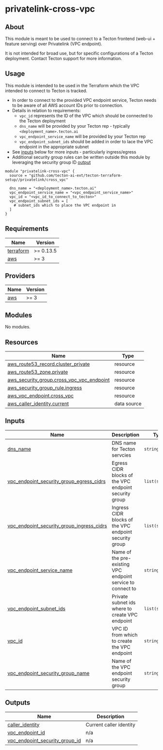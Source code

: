# privatelink-cross-vpc

## About

This module is meant to be used to connect to a Tecton frontend (web-ui + feature serving) over
Privatelink (VPC endpoint).

It is not intended for broad use, but for specific configurations of a Tecton deployment. Contact
Tecton support for more information.

## Usage

This module is intended to be used in the Terraform which the VPC intended to connect to Tecton
is tracked.

* In order to connect to the provided VPC endpoint service, Tecton needs to be aware of all AWS
  account IDs prior to connection.
* Details in relation to requirements:
    * `vpc_id` represents the ID of the VPC which should be connected to the Tecton deployment
    * `dns_name` will be provided by your Tecton rep - typically `<deployment_name>.tecton.ai`
    * `vpc_endpoint_service_name` will be provided by your Tecton rep
    * `vpc_endpoint_subnet_ids` should be added in order to lace the VPC endpoint in the appropriate subnet
* See [inputs](#inputs) below for more inputs - particularly ingress/egress
* Additional security group rules can be written outside this module by leveraging the security
  group ID [output](#outputs)

```hcl
module "privatelink-cross-vpc" {
  source = "github.com/tecton-ai-ext/tecton-terraform-setup//privatelink/cross_vpc"

  dns_name = "<deployment_name>.tecton.ai"
  vpc_endpoint_service_name = "<vpc_endpoint_service_name>"
  vpc_id = "<vpc_id_to_connect_to_tecton>"
  vpc_endpoint_subnet_ids = [
    # subnet_ids which to place the VPC endpoint in
  ]
}
```

<!-- BEGIN_TF_DOCS -->
## Requirements

| Name | Version |
|------|---------|
| <a name="requirement_terraform"></a> [terraform](#requirement\_terraform) | >= 0.13.5 |
| <a name="requirement_aws"></a> [aws](#requirement\_aws) | >= 3 |

## Providers

| Name | Version |
|------|---------|
| <a name="provider_aws"></a> [aws](#provider\_aws) | >= 3 |

## Modules

No modules.

## Resources

| Name | Type |
|------|------|
| [aws_route53_record.cluster_private](https://registry.terraform.io/providers/hashicorp/aws/latest/docs/resources/route53_record) | resource |
| [aws_route53_zone.private](https://registry.terraform.io/providers/hashicorp/aws/latest/docs/resources/route53_zone) | resource |
| [aws_security_group.cross_vpc_vpc_endpoint](https://registry.terraform.io/providers/hashicorp/aws/latest/docs/resources/security_group) | resource |
| [aws_security_group_rule.ingress](https://registry.terraform.io/providers/hashicorp/aws/latest/docs/resources/security_group_rule) | resource |
| [aws_vpc_endpoint.cross_vpc](https://registry.terraform.io/providers/hashicorp/aws/latest/docs/resources/vpc_endpoint) | resource |
| [aws_caller_identity.current](https://registry.terraform.io/providers/hashicorp/aws/latest/docs/data-sources/caller_identity) | data source |

## Inputs

| Name | Description | Type | Default | Required |
|------|-------------|------|---------|:--------:|
| <a name="input_dns_name"></a> [dns\_name](#input\_dns\_name) | DNS name for Tecton servcies | `string` | n/a | yes |
| <a name="input_vpc_endpoint_security_group_egress_cidrs"></a> [vpc\_endpoint\_security\_group\_egress\_cidrs](#input\_vpc\_endpoint\_security\_group\_egress\_cidrs) | Egress CIDR blocks of the VPC endpoint security group | `list(string)` | <pre>[<br>  "0.0.0.0/0"<br>]</pre> | no |
| <a name="input_vpc_endpoint_security_group_ingress_cidrs"></a> [vpc\_endpoint\_security\_group\_ingress\_cidrs](#input\_vpc\_endpoint\_security\_group\_ingress\_cidrs) | Ingress CIDR blocks of the VPC endpoint security group | `list(string)` | <pre>[<br>  "0.0.0.0/0"<br>]</pre> | no |
| <a name="input_vpc_endpoint_service_name"></a> [vpc\_endpoint\_service\_name](#input\_vpc\_endpoint\_service\_name) | Name of the pre-existing VPC endpoint service to connect to | `string` | n/a | yes |
| <a name="input_vpc_endpoint_subnet_ids"></a> [vpc\_endpoint\_subnet\_ids](#input\_vpc\_endpoint\_subnet\_ids) | Private subnet ids where to create VPC endpoint | `list(string)` | n/a | yes |
| <a name="input_vpc_id"></a> [vpc\_id](#input\_vpc\_id) | VPC ID from which to create the VPC endpoint | `string` | n/a | yes |
| <a name="input_vpc_endpoint_security_group_name"></a> [vpc\_endpoint\_security\_group\_name](#input\_vpc\_endpoint\_security\_group\_name) | Name of the VPC endpoint security group | `string` | `"tecton-services-vpc-endpoint"` | no |

## Outputs

| Name | Description |
|------|-------------|
| <a name="output_caller_identity"></a> [caller\_identity](#output\_caller\_identity) | Current caller identity |
| <a name="output_vpc_endpoint_id"></a> [vpc\_endpoint\_id](#output\_vpc\_endpoint\_id) | n/a |
| <a name="output_vpc_endpoint_security_group_id"></a> [vpc\_endpoint\_security\_group\_id](#output\_vpc\_endpoint\_security\_group\_id) | n/a |
<!-- END_TF_DOCS -->
